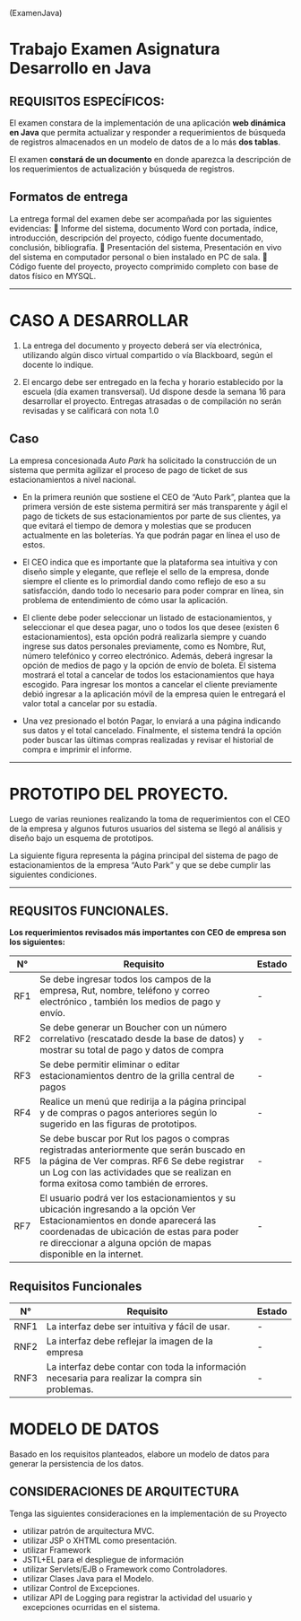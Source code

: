 (ExamenJava)
# Trabajo Examen Asignatura Desarrollo en Java

## REQUISITOS ESPECÍFICOS: 
 
El examen constara de la implementación de una aplicación **web dinámica en Java** que permita actualizar y responder a requerimientos de búsqueda de registros almacenados en un modelo de datos de a lo más **dos tablas**. 
 
El examen **constará de un documento** en donde aparezca la descripción de los requerimientos de actualización y búsqueda de registros. 

 
## Formatos de entrega 
 
La entrega formal del examen debe ser acompañada por las siguientes evidencias:  Informe del sistema, documento Word con portada, índice, introducción, descripción del proyecto, código fuente documentado, conclusión, bibliografía.  Presentación del sistema, Presentación en vivo del sistema en computador personal o bien instalado en PC de sala.  Código fuente del proyecto, proyecto comprimido completo con base de datos físico en MYSQL. 

***

 # CASO A DESARROLLAR  
 
1. La entrega del documento y proyecto deberá ser vía electrónica, utilizando algún disco virtual compartido o vía Blackboard, según el docente lo indique. 
 
2. El encargo debe ser entregado en la fecha y horario establecido por la escuela (día examen transversal). Ud dispone desde la semana 16 para desarrollar el proyecto. Entregas atrasadas o de compilación no serán revisadas y se calificará con nota 1.0 
 
## Caso 
La empresa concesionada *Auto Park* ha solicitado la construcción de un sistema que permita agilizar el proceso de pago de ticket de sus estacionamientos a nivel nacional. 
 
* En la primera reunión que sostiene el CEO de “Auto Park”, plantea que la primera versión de este sistema permitirá ser más transparente y ágil el pago de tickets de sus estacionamientos por parte de sus clientes, ya que evitará el tiempo de demora y molestias que se producen actualmente en las boleterías. Ya que podrán pagar en línea el uso de estos. 
 
* El CEO indica que es importante que la plataforma sea intuitiva y con diseño simple y elegante, que refleje el sello de la empresa, donde siempre el cliente es lo primordial dando como reflejo de eso a su satisfacción, dando todo lo necesario para poder comprar en línea, sin problema de entendimiento de cómo usar la aplicación. 
 
* El cliente debe poder seleccionar un listado de estacionamientos, y seleccionar el que desea pagar, uno o todos los que desee (existen 6 estacionamientos), esta opción podrá realizarla siempre y cuando ingrese sus datos personales previamente, como es Nombre, Rut, número telefónico y correo electrónico. Además, deberá ingresar la opción de medios de pago y la opción de envío de boleta. El sistema mostrará el total a cancelar de todos los estacionamientos que haya escogido. Para ingresar los montos a cancelar el cliente previamente debió ingresar a la aplicación móvil de la empresa quien le entregará el valor total a cancelar por su estadía. 
 
* Una vez presionado el botón Pagar, lo enviará a una página indicando sus datos y el total cancelado. Finalmente, el sistema tendrá la opción poder buscar las últimas compras realizadas y revisar el historial de compra e imprimir el informe. 

*** 
 # PROTOTIPO DEL PROYECTO. 
 
Luego de varias reuniones realizando la toma de requerimientos con el CEO de la empresa y algunos futuros usuarios del sistema se llegó al análisis y diseño bajo un esquema de prototipos. 
 
La siguiente figura representa la página principal del sistema de pago de estacionamientos de la empresa “Auto Park” y que se debe cumplir las siguientes condiciones. 

***

## REQUSITOS FUNCIONALES. 
 
**Los requerimientos revisados más importantes con CEO de empresa son los siguientes:** 

| N° | Requisito | Estado |
| -- | -- | -- |
| RF1 | Se debe ingresar todos los campos de la empresa, Rut, nombre, teléfono y correo electrónico  , también los medios de pago y envío.| - |
| RF2 | Se debe generar un Boucher con un número correlativo (rescatado desde la base de datos) y mostrar su total de pago y datos de compra | - |
| RF3 | Se debe permitir eliminar o editar estacionamientos dentro de la grilla central de pagos | - |
| RF4 | Realice un menú que redirija a la página principal y de compras o pagos anteriores según lo sugerido en las figuras de prototipos. | - |
| RF5 | Se debe buscar por Rut los pagos o compras registradas anteriormente que serán buscado en la página de Ver compras. RF6 Se debe registrar un Log con las actividades que se realizan en forma exitosa como también de errores.| - | 
| RF7 | El usuario podrá ver los estacionamientos y su ubicación ingresando a la opción Ver Estacionamientos en donde aparecerá las coordenadas de ubicación de estas para poder re direccionar a alguna opción de mapas disponible en la internet. | - | 


 ## Requisitos Funcionales

N° | Requisito | Estado
-- | -- | --
RNF1  | La interfaz debe ser intuitiva y fácil de usar.  | - 
RNF2  | La interfaz debe reflejar la imagen de la empresa| - 
RNF3  | La interfaz debe contar con toda la información necesaria para realizar la compra sin problemas. | -
 
 # MODELO DE DATOS 
 
Basado en los requisitos planteados, elabore un modelo de datos para generar la persistencia de los datos. 
 
## CONSIDERACIONES DE ARQUITECTURA 
 
Tenga las siguientes consideraciones en la implementación de su Proyecto 
 
* utilizar patrón de arquitectura MVC. 
* utilizar JSP o XHTML como presentación. 
* utilizar Framework 
* JSTL+EL para el despliegue de información 
* utilizar Servlets/EJB o Framework  como Controladores. 
* utilizar Clases Java para el Modelo. 
* utilizar Control de Excepciones. 
* utilizar API de Logging para registrar la actividad del usuario y excepciones ocurridas en el sistema.



